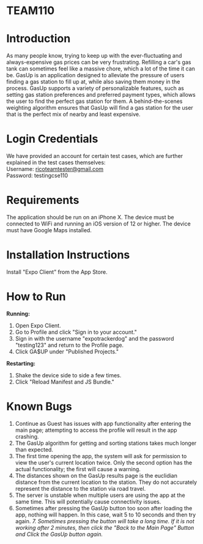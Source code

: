 # TEAM110
# Introduction
As many people know, trying to keep up with the ever-fluctuating and always-expensive gas prices
can be very frustrating. Refilling a car's gas tank can sometimes feel like a massive chore, which
a lot of the time it can be. GasUp is an application designed to alleviate the pressure of users finding
a gas station to fill up at, while also saving them money in the process. GasUp supports a variety of
personalizable features, such as setting gas station preferences and preferred payment types, which allows
the user to find the perfect gas station for them. A behind-the-scenes weighting algorithm ensures that
GasUp will find a gas station for the user that is the perfect mix of nearby and least expensive.


# Login Credentials
We have provided an account for certain test cases, which are further explained in the test cases themselves:  
Username: ricoteamtester@gmail.com  
Password: testingcse110

# Requirements
The application should be run on an iPhone X. The device must be connected to WiFi and running an 
iOS version of 12 or higher. The device must have Google Maps installed.

# Installation Instructions 
Install "Expo Client" from the App Store.

# How to Run
**Running:**
1. Open Expo Client.
2. Go to Profile and click "Sign in to your account."
3. Sign in with the username "expotrackerdog" and the password "testing123" and return to the Profile page.
4. Click GA$UP under "Published Projects."


**Restarting:**
1. Shake the device side to side a few times.
2. Click "Reload Manifest and JS Bundle."

# Known Bugs
1. Continue as Guest has issues with app functionality after entering the main page; attempting to access
the profile will result in the app crashing.
2. The GasUp algorithm for getting and sorting stations takes much longer than expected.
3. The first time opening the app, the system will ask for permission to view the user's current location 
twice. Only the second option has the actual functionality; the first will cause a warning.
4. The distances shown on the GasUp results page is the euclidian distance from the current location to the
station. They do not accurately represent the distance to the station via road travel.
5. The server is unstable when multiple users are using the app at the same time. This will potentially cause
connectivity issues.
6. Sometimes after pressing the GasUp button too soon after loading the app, nothing will happen. In this case, 
wait 5 to 10 seconds and then try again.
*7. Sometimes pressing the button will take a long time. If it is not working after 2 minutes, then click the "Back to the Main Page" Button and Click the GasUp button again.*
